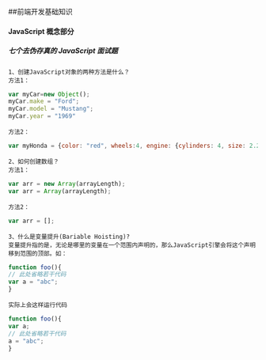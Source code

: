##前端开发基础知识
#### JavaScript 概念部分
##### 七个去伪存真的 JavaScript 面试题
    1、创建JavaScript对象的两种方法是什么？
    方法1：
```javascript
var myCar=new Object();
myCar.make = "Ford";
myCar.model = "Mustang";
myCar.year = "1969"
```
    方法2：
```javascript
var myHonda = {color: "red", wheels:4, engine: {cylinders: 4, size: 2.2}};
```
    2、如何创建数组？
    方法1：
```javascript
var arr = new Array(arrayLength);
var arr = Array(arrayLength);
```
    方法2：
```javascript
var arr = [];
```
    3、什么是变量提升(Bariable Hoisting)?
    变量提升指的是，无论是哪里的变量在一个范围内声明的，那么JavaScript引擎会将这个声明移到范围的顶部。如：
```javascript
function foo(){
// 此处省略若干代码
var a = "abc";
}
```
    实际上会这样运行代码
```javascript
function foo(){
var a;
// 此处省略若干代码
a = "abc";
}
```
    
    
    
    
    
    
    
    
    
    
    
    
    
    
    
    
